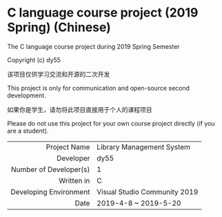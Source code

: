 # C language course project (2019 Spring) (Chinese)
The C language course project during 2019 Spring Semester


Copyright (c) dy55

该项目仅供学习交流和开源的二次开发

This project is only for communication and open-source second development.

如果你是学生，请勿将此项目直接用于个人的课程项目

Please do not use this project for your own course project directly (if you are a student).

|  |  |
| ---: | :--- |
| Project Name | Library Management System |
| Developer | dy55 |
| Number of Developer(s)| 1 |
| Written in | C |
| Developing Environment | Visual Studio Community 2019 |
| Date | 2019-4-8 ~ 2019-5-20 |
